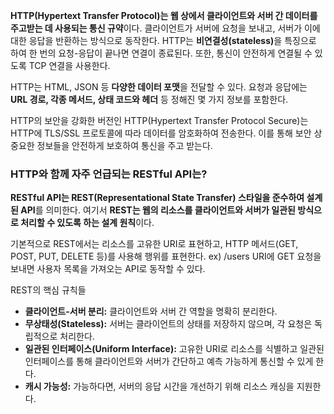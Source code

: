 <strong>HTTP(Hypertext Transfer Protocol)는 웹 상에서 클라이언트와 서버 간 데이터를 주고받는 데 사용되는 통신 규약</strong>이다. 클라이언트가 서버에 요청을 보내고, 서버가 이에 대한 응답을 반환하는 방식으로 동작한다.
HTTP는 <strong>비연결성(stateless)</strong>을 특징으로 하여 한 번의 요청-응답이 끝나면 연결이 종료된다. 또한, 통신이 안전하게 연결될 수 있도록 TCP 연결을 사용한다.

HTTP는 HTML, JSON 등 <strong>다양한 데이터 포맷</strong>을 전달할 수 있다. 요청과 응답에는 <strong>URL 경로, 각종 메서드, 상태 코드와 헤더</strong> 등 정해진 몇 가지 정보를 포함한다.

HTTP의 보안을 강화한 버전인 HTTP(Hypertext Transfer Protocol Secure)는 HTTP에 TLS/SSL 프로토콜에 따라 데이터를 암호화하여 전송한다. 이를 통해 보안 상 중요한 정보들을 안전하게 보호하여 통신을 주고 받는다.

### HTTP와 함께 자주 언급되는 RESTful API는?
<strong>RESTful API는 REST(Representational State Transfer) 스타일을 준수하여 설계된 API</strong>를 의미한다. 여기서 <strong>REST는 웹의 리소스를 클라이언트와 서버가 일관된 방식으로 처리할 수 있도록 하는 설계 원칙</strong>이다.

기본적으로 REST에서는 리소스를 고유한 URI로 표현하고, HTTP 메서드(GET, POST, PUT, DELETE 등)를 사용해 행위를 표현한다.
ex) /users URI에 GET 요청을 보내면 사용자 목록을 가져오는 API로 동작할 수 있다.

REST의 핵심 규칙들

* <strong>클라이언트-서버 분리:</strong> 클라이언트와 서버 간 역할을 명확히 분리한다.
* <strong>무상태성(Stateless):</strong> 서버는 클라이언트의 상태를 저장하지 않으며, 각 요청은 독립적으로 처리한다.
* <strong>일관된 인터페이스(Uniform Interface):</strong> 고유한 URI로 리소스를 식별하고 일관된 인터페이스를 통해 클라이언트와 서버가 간단하고 예측 가능하게 통신할 수 있게 한다.
* <strong>캐시 가능성:</strong> 가능하다면, 서버의 응답 시간을 개선하기 위해 리소스 캐싱을 지원한다.
